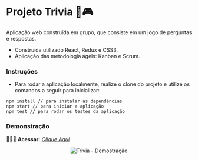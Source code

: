 # Projeto Trivia 👾🎮

Aplicação web construída em grupo, que consiste em um jogo de perguntas e respostas.

* Construída utilizado React, Redux e CSS3.
* Aplicação das metodologia ágeis: Kanban e Scrum.

### Instruções

- Para rodar a aplicação localmente, realize o clone do projeto e utilize os comandos a seguir para inicializar:

```
npm install // para instalar as dependências
npm start // para iniciar a aplicação
npm test // para rodar os testes da aplicação
```

### Demonstração

👨🏻‍💻 **Acessar:** _[Clique Aqui](https://trivia-pink.vercel.app)_

<p align="center">
  <img src="" alt="Trivia - Demostração"/>
</p>
